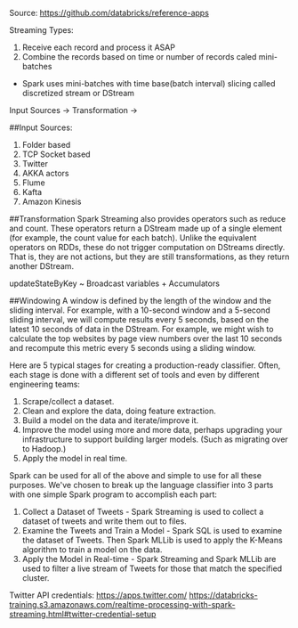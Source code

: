 Source: https://github.com/databricks/reference-apps

Streaming Types:
1. Receive each record and process it ASAP
2. Combine the records based on time or number of records caled mini-batches
* Spark uses mini-batches with time base(batch interval) slicing called discretized stream or DStream



Input Sources -> Transformation -> 


##Input Sources:
1. Folder based
2. TCP Socket based
3. Twitter
4. AKKA actors
5. Flume
6. Kafta
7. Amazon Kinesis

##Transformation
Spark Streaming also provides operators such as reduce and count. These operators
return a DStream made up of a single element (for example, the count value for each
batch). Unlike the equivalent operators on RDDs, these do not trigger computation
on DStreams directly. That is, they are not actions, but they are still transformations,
as they return another DStream.

updateStateByKey ~ Broadcast variables + Accumulators

##Windowing
A window is defined by the length of the window and the sliding interval. For
example, with a 10-second window and a 5-second sliding interval, we will compute
results every 5 seconds, based on the latest 10 seconds of data in the DStream. For
example, we might wish to calculate the top websites by page view numbers over the
last 10 seconds and recompute this metric every 5 seconds using a sliding window.

Here are 5 typical stages for creating a production-ready classifier. 
Often, each stage is done with a different set of tools and even by different engineering teams:

1. Scrape/collect a dataset.
2. Clean and explore the data, doing feature extraction.
3. Build a model on the data and iterate/improve it.
4. Improve the model using more and more data, perhaps upgrading your infrastructure to support building larger models. (Such as migrating over to Hadoop.)
5. Apply the model in real time.

Spark can be used for all of the above and simple to use for all these purposes. We've chosen to break up the language classifier into 3 parts with one simple Spark program to accomplish each part:

1. Collect a Dataset of Tweets - 
Spark Streaming is used to collect a dataset of tweets and write them out to files.
2. Examine the Tweets and Train a Model - 
Spark SQL is used to examine the dataset of Tweets. Then Spark MLLib is used to apply the K-Means algorithm to train a model on the data.
3. Apply the Model in Real-time - 
Spark Streaming and Spark MLLib are used to filter a live stream of Tweets for those that match the specified cluster.


Twitter API credentials: https://apps.twitter.com/
https://databricks-training.s3.amazonaws.com/realtime-processing-with-spark-streaming.html#twitter-credential-setup